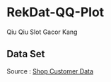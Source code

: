 # RekDat-QQ-Plot
Qiu Qiu Slot Gacor Kang

## Data Set
Source : [Shop Customer Data](https://www.kaggle.com/datasets/datascientistanna/customers-dataset/discussion/395405)
